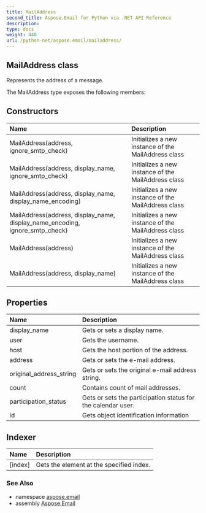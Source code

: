 ```yaml
---
title: MailAddress
second_title: Aspose.Email for Python via .NET API Reference
description: 
type: docs
weight: 440
url: /python-net/aspose.email/mailaddress/
---
```


## MailAddress class

Represents the address of a message.

The MailAddress type exposes the following members:
## Constructors
| Name | Description |
| :- | :- |
|MailAddress(address, ignore_smtp_check)|Initializes a new instance of the MailAddress class|
|MailAddress(address, display_name, ignore_smtp_check)|Initializes a new instance of the MailAddress class|
|MailAddress(address, display_name, display_name_encoding)|Initializes a new instance of the MailAddress class|
|MailAddress(address, display_name, display_name_encoding, ignore_smtp_check)|Initializes a new instance of the MailAddress class|
|MailAddress(address)|Initializes a new instance of the MailAddress class|
|MailAddress(address, display_name)|Initializes a new instance of the MailAddress class|
## Properties
| Name | Description |
| :- | :- |
|display_name|Gets or sets a display name.|
|user|Gets the username.|
|host|Gets the host portion of the address.|
|address|Gets or sets the e-mail address.|
|original_address_string|Gets or sets the original e-mail address string.|
|count|Contains count of mail addresses.|
|participation_status|Gets or sets the participation status for the calendar user.|
|id|Gets object identification information|
## Indexer
| Name | Description |
| :- | :- |
|[index]|Gets the element at the specified index.|

### See Also

* namespace [aspose.email](/email/python-net/aspose.email/)
* assembly [Aspose.Email](/email/python-net/)

